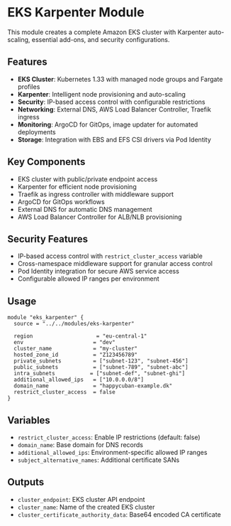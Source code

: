 # EKS Karpenter Module

This module creates a complete Amazon EKS cluster with Karpenter auto-scaling, essential add-ons, and security configurations.

## Features

- **EKS Cluster**: Kubernetes 1.33 with managed node groups and Fargate profiles
- **Karpenter**: Intelligent node provisioning and auto-scaling
- **Security**: IP-based access control with configurable restrictions
- **Networking**: External DNS, AWS Load Balancer Controller, Traefik ingress
- **Monitoring**: ArgoCD for GitOps, image updater for automated deployments
- **Storage**: Integration with EBS and EFS CSI drivers via Pod Identity

## Key Components

- EKS cluster with public/private endpoint access
- Karpenter for efficient node provisioning
- Traefik as ingress controller with middleware support
- ArgoCD for GitOps workflows
- External DNS for automatic DNS management
- AWS Load Balancer Controller for ALB/NLB provisioning

## Security Features

- IP-based access control with `restrict_cluster_access` variable
- Cross-namespace middleware support for granular access control
- Pod Identity integration for secure AWS service access
- Configurable allowed IP ranges per environment

## Usage

```hcl
module "eks_karpenter" {
  source = "../../modules/eks-karpenter"
  
  region                    = "eu-central-1"
  env                      = "dev"
  cluster_name             = "my-cluster"
  hosted_zone_id           = "Z123456789"
  private_subnets          = ["subnet-123", "subnet-456"]
  public_subnets           = ["subnet-789", "subnet-abc"]
  intra_subnets           = ["subnet-def", "subnet-ghi"]
  additional_allowed_ips   = ["10.0.0.0/8"]
  domain_name              = "happycuban-example.dk"
  restrict_cluster_access  = false
}
```

## Variables

- `restrict_cluster_access`: Enable IP restrictions (default: false)
- `domain_name`: Base domain for DNS records
- `additional_allowed_ips`: Environment-specific allowed IP ranges
- `subject_alternative_names`: Additional certificate SANs

## Outputs

- `cluster_endpoint`: EKS cluster API endpoint
- `cluster_name`: Name of the created EKS cluster
- `cluster_certificate_authority_data`: Base64 encoded CA certificate